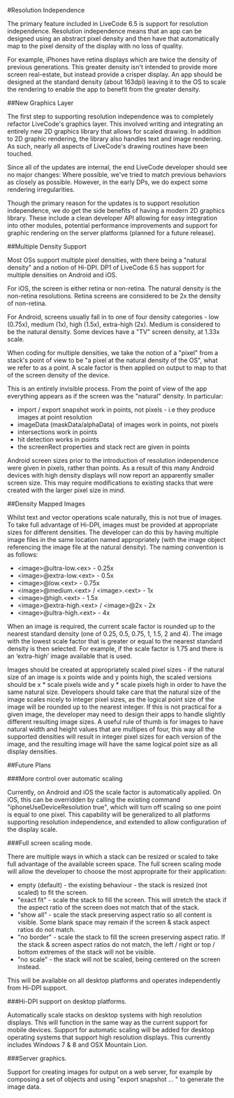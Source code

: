 #Resolution Independence

The primary feature included in LiveCode 6.5 is support for resolution independence. Resolution independence means that an app can be designed using an abstract pixel density and then have that automatically map to the pixel density of the display with no loss of quality.

For example, iPhones have retina displays which are twice the density of previous generations. This greater density isn't intended to provide more screen real-estate, but instead provide a crisper display. An app should be designed at the standard density (about 163dpi) leaving it to the OS to scale the rendering to enable the app to benefit from the greater density.

##New Graphics Layer

The first step to supporting resolution independence was to completely refactor LiveCode's graphics layer. This involved writing and integrating an entirely new 2D graphics library that allows for scaled drawing. In addition to 2D graphic rendering, the library also handles text and image rendering. As such, nearly all aspects of LiveCode's drawing routines have been touched.

Since all of the updates are internal, the end LiveCode developer should see no major changes: Where possible, we've tried to match previous behaviors as closely as possible. However, in the early DPs, we do expect some rendering irregularities.

Though the primary reason for the updates is to support resolution independence, we do get the side benefits of having a modern 2D graphics library. These include a clean developer API allowing for easy integration into other modules, potential performance improvements and support for graphic rendering on the server platforms (planned for a future release).

##Multiple Density Support

Most OSs support multiple pixel densities, with there being a "natural density" and a notion of Hi-DPI. DP1 of LiveCode 6.5 has support for multiple densities on Android and iOS.

For iOS, the screen is either retina or non-retina. The natural density is the non-retina resolutions. Retina screens are considered to be 2x the density of non-retina.

For Android, screens usually fall in to one of four density categories - low (0.75x), medium (1x), high (1.5x), extra-high (2x). Medium is considered to be the natural density. Some devices have a "TV" screen density, at 1.33x scale.

When coding for multiple densities, we take the notion of a "pixel" from a stack's point of view to be "a pixel at the natural density of the OS", what we refer to as a point. A scale factor is then applied on output to map to that of the screen density of the device.

This is an entirely invisible process. From the point of view of the app everything appears as if the screen was the "natural" density. In particular:

* import / export snapshot work in points, not pixels - i.e they produce images at point resolution
* imageData (maskData/alphaData) of images work in points, not pixels
* intersections work in points
* hit detection works in points
* the screenRect properties and stack rect are given in points

Android screen sizes prior to the introduction of resolution independence were given in pixels, rather than points. As a result of this many Android devices with high density displays will now report an apparently smaller screen size. This may require modifications to existing stacks that were created with the larger pixel size in mind.

##Density Mapped Images

Whilst text and vector operations scale naturally, this is not true of images. To take full advantage of Hi-DPI, images must be provided at appropriate sizes for different densities. The developer can do this by having multiple image files in the same location named appropriately (with the image object referencing the image file at the natural density). The naming convention is as follows:

* &lt;image&gt;@ultra-low.&lt;ex&gt; - 0.25x
* &lt;image&gt;@extra-low.&lt;ext&gt; - 0.5x
* &lt;image&gt;@low.&lt;ext&gt; - 0.75x
* &lt;image&gt;@medium.&lt;ext&gt; / &lt;image&gt;.&lt;ext&gt; - 1x
* &lt;image&gt;@high.&lt;ext&gt; - 1.5x
* &lt;image&gt;@extra-high.&lt;ext&gt; / &lt;image&gt;@2x - 2x
* &lt;image&gt;@ultra-high.&lt;ext&gt; - 4x

When an image is required, the current scale factor is rounded up to the nearest standard density (one of 0.25, 0.5, 0.75, 1, 1.5, 2 and 4). The image with the lowest scale factor that is greater or equal to the nearest standard density is then selected. For example, if the scale factor is 1.75 and there is an ‘extra-high’ image available that is used.

Images should be created at appropriately scaled pixel sizes - if the natural size of an image is x points wide and y points high, the scaled versions should be x * scale pixels wide and y * scale pixels high in order to have the same natural size. Developers should take care that the natural size of the image scales nicely to integer pixel sizes, as the logical point size of the image will be rounded up to the nearest integer. If this is not practical for a given image, the developer may need to design their apps to handle slightly different resulting image sizes.
A useful rule of thumb is for images to have natural width and height values that are multipes of four, this way all the supported densities will result in integer pixel sizes for each version of the image, and the resulting image will have the same logical point size as all display densities.

##Future Plans

###More control over automatic scaling

Currently, on Android and iOS the scale factor is automatically applied. On iOS, this can be overridden by calling the existing command "iphoneUseDeviceResolution true", which will turn off scaling so one point is equal to one pixel. This capability will be generalized to all platforms supporting resolution independence, and extended to allow configuration of the display scale.

###Full screen scaling mode.

There are multiple ways in which a stack can be resized or scaled to take full advantage of the available screen space. The full screen scaling mode will allow the developer to choose the most appropraite for their application:

* empty (default) - the existing behaviour - the stack is resized (not scaled) to fit the screen.
* "exact fit" - scale the stack to fill the screen. This will stretch the stack if the aspect ratio of the screen does not match that of the stack.
* "show all" - scale the stack preserving aspect ratio so all content is visible. Some blank space may remain if the screen & stack aspect ratios do not match.
* "no border" - scale the stack to fill the screen preserving aspect ratio. If the stack & screen aspect ratios do not match, the left / right or top / bottom extremes of the stack will not be visible.
* "no scale" - the stack will not be scaled, being centered on the screen instead.

This will be available on all desktop platforms and operates independently from Hi-DPI support.

###Hi-DPI support on desktop platforms.

Automatically scale stacks on desktop systems with high resolution displays. This will function in the same way as the current support for mobile devices.
Support for automatic scaling will be added for desktop operating systems that support high resolution displays. This currently includes Windows 7 & 8 and OSX Mountain Lion.

###Server graphics.

Support for creating images for output on a web server, for example by composing a set of objects and using "export snapshot ... " to generate the image data.
